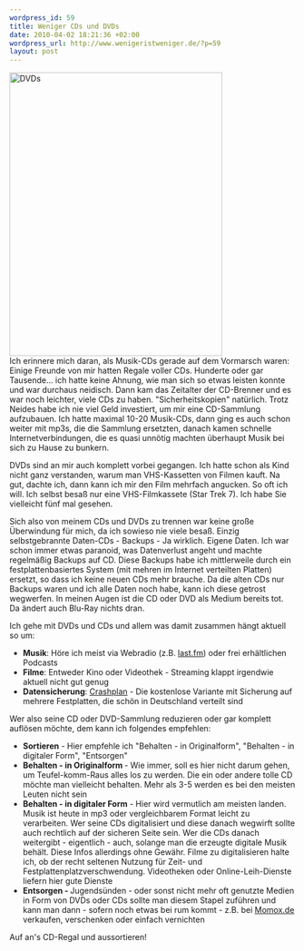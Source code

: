 ```yaml
--- 
wordpress_id: 59
title: Weniger CDs und DVDs
date: 2010-04-02 18:21:36 +02:00
wordpress_url: http://www.wenigeristweniger.de/?p=59
layout: post
---
```

<div class="center"><a href="http://www.flickr.com/photos/hooverdust/210030283/"><img src="http://www.wenigeristweniger.de/wp-content/uploads/2010/04/129125140_e110fd46c1.jpeg" alt="DVDs" title="129125140_e110fd46c1" width="375" height="500" class="aligncenter size-full wp-image-251" /></a>
</div>
Ich erinnere mich daran, als Musik-CDs gerade auf dem Vormarsch waren: Einige Freunde von mir hatten Regale voller CDs. Hunderte oder gar Tausende... ich hatte keine Ahnung, wie man sich so etwas leisten konnte und war durchaus neidisch. Dann kam das Zeitalter der CD-Brenner und es war noch leichter, viele CDs zu haben. "Sicherheitskopien" natürlich. Trotz Neides habe ich nie viel Geld investiert, um mir eine CD-Sammlung aufzubauen. Ich hatte maximal 10-20 Musik-CDs, dann ging es auch schon weiter mit mp3s, die die Sammlung ersetzten, danach kamen schnelle Internetverbindungen, die es quasi unnötig machten überhaupt Musik bei sich zu Hause zu bunkern.

DVDs sind an mir auch komplett vorbei gegangen. Ich hatte schon als Kind nicht ganz verstanden, warum man VHS-Kassetten von Filmen kauft. Na gut, dachte ich, dann kann ich mir den Film mehrfach angucken. So oft ich will. Ich selbst besaß nur eine VHS-Filmkassete (Star Trek 7). Ich habe Sie vielleicht fünf mal gesehen.

Sich also von meinem CDs und DVDs zu trennen war keine große Überwindung für mich, da ich sowieso nie viele besaß. Einzig selbstgebrannte Daten-CDs - Backups - Ja wirklich. Eigene Daten. Ich war schon immer etwas paranoid, was Datenverlust angeht und machte regelmäßig Backups auf CD. Diese Backups habe ich mittlerweile durch ein festplattenbasiertes System (mit mehren im Internet verteilten Platten) ersetzt, so dass ich keine neuen CDs mehr brauche. Da die alten CDs nur Backups waren und ich alle Daten noch habe, kann ich diese getrost wegwerfen. In meinen Augen ist die CD oder DVD als Medium bereits tot. Da ändert auch Blu-Ray nichts dran.

Ich gehe mit DVDs und CDs und allem was damit zusammen hängt aktuell so um:
<ul>
	<li><strong>Musik</strong>: Höre ich meist via Webradio (z.B. <a href="http://last.fm">last.fm</a>) oder frei erhältlichen Podcasts</li>
	<li><strong>Filme</strong>: Entweder Kino oder Videothek - Streaming klappt irgendwie aktuell nicht gut genug</li>
	<li><strong>Datensicherung</strong>: <a href="http://b3.crashplan.com/consumer/index.html">Crashplan</a> - Die kostenlose Variante mit Sicherung auf mehrere Festplatten, die schön in Deutschland verteilt sind</li>
</ul>
Wer also seine CD oder DVD-Sammlung reduzieren oder gar komplett auflösen möchte, dem kann ich folgendes empfehlen:
<ul>
	<li><strong>Sortieren</strong> - Hier empfehle ich "Behalten - in Originalform", "Behalten - in digitaler Form", "Entsorgen"</li>
	<li><strong>Behalten - in Originalform </strong>- Wie immer, soll es hier nicht darum gehen, um Teufel-komm-Raus alles los zu werden. Die ein oder andere tolle CD möchte man vielleicht behalten. Mehr als 3-5 werden es bei den meisten Leuten nicht sein</li>
	<li><strong>Behalten - in digitaler Form</strong> - Hier wird vermutlich am meisten landen. Musik ist heute in mp3 oder vergleichbarem Format leicht zu verarbeiten. Wer seine CDs digitalisiert und diese danach wegwirft sollte auch rechtlich auf der sicheren Seite sein. Wer die CDs danach weitergibt - eigentlich - auch, solange man die erzeugte digitale Musik behält. Diese Infos allerdings ohne Gewähr. Filme zu digitalisieren halte ich, ob der recht seltenen Nutzung für Zeit- und Festplattenplatzverschwendung. Videotheken oder Online-Leih-Dienste liefern hier gute Dienste</li>
	<li><strong>Entsorgen - </strong>Jugendsünden - oder sonst nicht mehr oft genutzte Medien in Form von DVDs oder CDs sollte man diesem Stapel zuführen und kann man dann - sofern noch etwas bei rum kommt - z.B. bei <a href="http://ad.zanox.com/ppc/?14471569C1535662350T">Momox.de</a> verkaufen, verschenken oder einfach vernichten</li>
</ul>
Auf an's CD-Regal und aussortieren!
